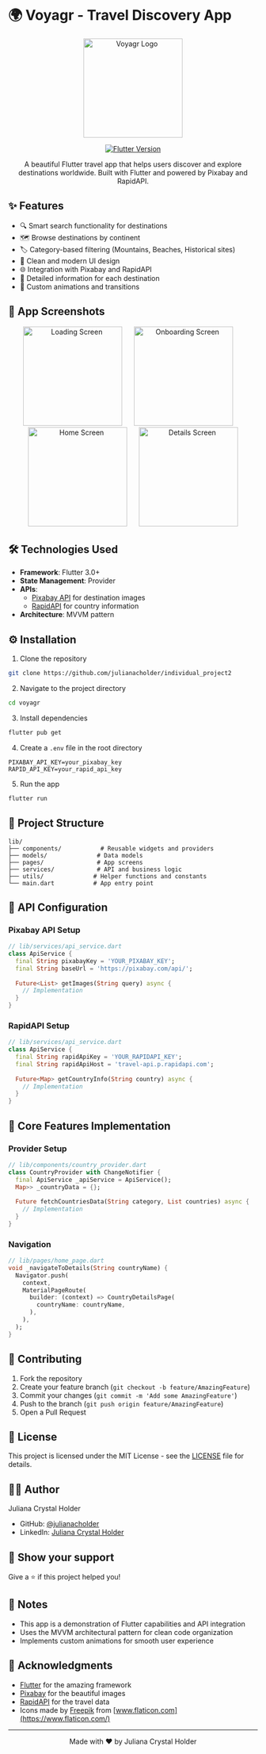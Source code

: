 # 🌍 Voyagr - Travel Discovery App

<p align="center">
  <img src="/voyagr/assets/images/voyagr.png" alt="Voyagr Logo" width="200"/>
</p>

<p align="center">
  <a href="https://flutter.dev/">
    <img src="https://img.shields.io/badge/Flutter-3.0+-02569B?logo=flutter" alt="Flutter Version">
  </a>
</p>

<p align="center">
  A beautiful Flutter travel app that helps users discover and explore destinations worldwide. Built with Flutter and powered by Pixabay and RapidAPI.
</p>

## ✨ Features

- 🔍 Smart search functionality for destinations
- 🗺️ Browse destinations by continent
- 🏷️ Category-based filtering (Mountains, Beaches, Historical sites)
- 📱 Clean and modern UI design
- 🌐 Integration with Pixabay and RapidAPI
- 📄 Detailed information for each destination
- 🎨 Custom animations and transitions

## 📱 App Screenshots

<p align="center">
  <img src="/voyagr/assets/images/screenshots/loading.png" width="200" alt="Loading Screen"/>
  &nbsp;&nbsp;&nbsp;&nbsp;
  <img src="/voyagr/assets/images/screenshots/onboarding.png" width="200" alt="Onboarding Screen"/>
  &nbsp;&nbsp;&nbsp;&nbsp;
  <img src="/voyagr/assets/images/screenshots/home.png" width="200" alt="Home Screen"/>
  &nbsp;&nbsp;&nbsp;&nbsp;
  <img src="/voyagr/assets/images/screenshots/details.png" width="200" alt="Details Screen"/>
</p>


## 🛠️ Technologies Used

- **Framework**: Flutter 3.0+
- **State Management**: Provider
- **APIs**: 
  - [Pixabay API](https://pixabay.com/) for destination images
  - [RapidAPI](https://rapidapi.com/) for country information
- **Architecture**: MVVM pattern

## ⚙️ Installation

1. Clone the repository
```bash
git clone https://github.com/julianacholder/individual_project2
```

2. Navigate to the project directory
```bash
cd voyagr
```

3. Install dependencies
```bash
flutter pub get
```

4. Create a `.env` file in the root directory
```env
PIXABAY_API_KEY=your_pixabay_key
RAPID_API_KEY=your_rapid_api_key
```

5. Run the app
```bash
flutter run
```

## 📁 Project Structure

```
lib/
├── components/           # Reusable widgets and providers
├── models/              # Data models
├── pages/               # App screens
├── services/            # API and business logic
├── utils/              # Helper functions and constants
└── main.dart           # App entry point
```

## 🔑 API Configuration

### Pixabay API Setup
```dart
// lib/services/api_service.dart
class ApiService {
  final String pixabayKey = 'YOUR_PIXABAY_KEY';
  final String baseUrl = 'https://pixabay.com/api/';
  
  Future<List> getImages(String query) async {
    // Implementation
  }
}
```

### RapidAPI Setup
```dart
// lib/services/api_service.dart
class ApiService {
  final String rapidApiKey = 'YOUR_RAPIDAPI_KEY';
  final String rapidApiHost = 'travel-api.p.rapidapi.com';
  
  Future<Map> getCountryInfo(String country) async {
    // Implementation
  }
}
```

## 📱 Core Features Implementation

### Provider Setup
```dart
// lib/components/country_provider.dart
class CountryProvider with ChangeNotifier {
  final ApiService _apiService = ApiService();
  Map>> _countryData = {};
  
  Future fetchCountriesData(String category, List countries) async {
    // Implementation
  }
}
```

### Navigation
```dart
// lib/pages/home_page.dart
void _navigateToDetails(String countryName) {
  Navigator.push(
    context,
    MaterialPageRoute(
      builder: (context) => CountryDetailsPage(
        countryName: countryName,
      ),
    ),
  );
}
```

## 🤝 Contributing

1. Fork the repository
2. Create your feature branch (`git checkout -b feature/AmazingFeature`)
3. Commit your changes (`git commit -m 'Add some AmazingFeature'`)
4. Push to the branch (`git push origin feature/AmazingFeature`)
5. Open a Pull Request

## 📝 License

This project is licensed under the MIT License - see the [LICENSE](LICENSE) file for details.

## 👨‍💻 Author

Juliana Crystal Holder
- GitHub: [@julianacholder](https://github.com/julianacholder)
- LinkedIn: [Juliana Crystal Holder](https://linkedin.com/in/julianacrystal)

## 🌟 Show your support

Give a ⭐️ if this project helped you!

## 📝 Notes

- This app is a demonstration of Flutter capabilities and API integration
- Uses the MVVM architectural pattern for clean code organization
- Implements custom animations for smooth user experience

## 🙏 Acknowledgments

- [Flutter](https://flutter.dev/) for the amazing framework
- [Pixabay](https://pixabay.com/) for the beautiful images
- [RapidAPI](https://rapidapi.com/) for the travel data
- Icons made by [Freepik](https://www.freepik.com) from [www.flaticon.com](https://www.flaticon.com/)

---

<p align="center">Made with ❤️ by Juliana Crystal Holder</p>
